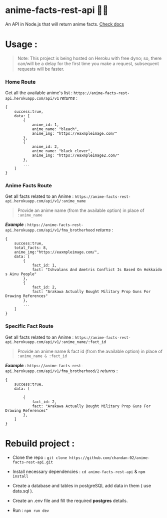 
# anime-facts-rest-api 🐱‍🚀

An API in Node.js that will return anime facts. [Check docs](https://chandan-02.github.io/anime-facts-rest-api/)

# Usage :

  > Note: This project is being hosted on Heroku with free dyno; so, there can/will be a delay for the first time you make a request, subsequent requests will be faster.

### Home Route
Get all the available anime's list : `https://anime-facts-rest-api.herokuapp.com/api/v1`
*returns* : 
```
{
	success:true,
	data: [
		{
			anime_id: 1,
			anime_name: "bleach",
			anime_img: "https://eaxmpleimage.com/"
		},
		{
			anime_id: 2,
			anime_name: "black_clover",
			anime_img: "https://eaxmpleimage2.com/"
		},
		...
	]
}
```
### Anime Facts Route 
Get all facts related to an Anime  : `https://anime-facts-rest-api.herokuapp.com/api/v1/:anime_name`
> Provide an anime name (from the available option) in place of `:anime_name`

***Example*** : 
`https://anime-facts-rest-api.herokuapp.com/api/v1/fma_brotherhood`
*returns* : 
```
{
	success:true,
	total_facts: 8,
	anime_img:"https://eaxmpleimage.com/",
	data: [
		{
			fact_id: 1,
			fact: "Ishvalans And Ametris Conflict Is Based On Hokkaido s Ainu People"
		},
		{
			fact_id: 2,
			fact: "Arakawa Actually Bought Military Prop Guns For Drawing References"
		},
		...
	]
}
```
### Specific Fact Route 
Get all facts related to an Anime  : `https://anime-facts-rest-api.herokuapp.com/api/v1/:anime_name/:fact_id`
> Provide an anime name & fact id (from the available option) in place of `:anime_name & :fact_id`

***Example*** : 
`https://anime-facts-rest-api.herokuapp.com/api/v1/fma_brotherhood/2`
*returns* : 
```
{
	success:true,
	data: [
		
		{
			fact_id: 2,
			fact: "Arakawa Actually Bought Military Prop Guns For Drawing References"
		},
	]
}
```

# Rebuild project :

- Clone the repo : `git clone https://github.com/chandan-02/anime-facts-rest-api.git`

- Install necessary dependencies : `cd anime-facts-rest-api` & `npm install`

- Create a database and tables in postgreSQL add data in them ( use data.sql ).

- Create an .env file and fill the required **postgres** details.

- Run : `npm run dev`